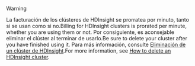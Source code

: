 

> [!WARNING]
> <span data-ttu-id="4fd12-101">La facturación de los clústeres de HDInsight se prorratea por minuto, tanto si se usan como si no.</span><span class="sxs-lookup"><span data-stu-id="4fd12-101">Billing for HDInsight clusters is prorated per minute, whether you are using them or not.</span></span> <span data-ttu-id="4fd12-102">Por consiguiente, es aconsejable eliminar el clúster al terminar de usarlo.</span><span class="sxs-lookup"><span data-stu-id="4fd12-102">Be sure to delete your cluster after you have finished using it.</span></span> <span data-ttu-id="4fd12-103">Para más información, consulte [Eliminación de un clúster de HDInsight](../articles/hdinsight/hdinsight-delete-cluster.md).</span><span class="sxs-lookup"><span data-stu-id="4fd12-103">For more information, see [How to delete an HDInsight cluster](../articles/hdinsight/hdinsight-delete-cluster.md).</span></span>
> 
> 

